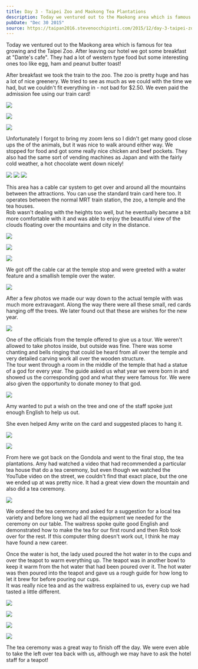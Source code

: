 ```yaml
---
title: Day 3 - Taipei Zoo and Maokong Tea Plantations
description: Today we ventured out to the Maokong area which is famous for tea growing and the Taipei Zoo. After leaving our hotel we got some breakfast...
pubDate: "Dec 30 2015"
source: https://taipan2016.stevenocchipinti.com/2015/12/day-3-taipei-zoo-and-maokong-tea.html
---
```


Today we ventured out to the Maokong area which is famous for tea growing and the Taipei Zoo. After leaving our hotel we got some breakfast at "Dante's cafe". They had a lot of western type food but some interesting ones too like egg, ham and peanut butter toast!

After breakfast we took the train to the zoo. The zoo is pretty huge and has a lot of nice greenery. We tried to see as much as we could with the time we had, but we couldn't fit everything in - not bad for $2.50. We even paid the admission fee using our train card!

[![](https://4.bp.blogspot.com/-viVsYQk9SL8/VoaSGjRAskI/AAAAAAAACpc/gvMtZTuZHX4/s320/20151230_122535.jpg)](https://4.bp.blogspot.com/-viVsYQk9SL8/VoaSGjRAskI/AAAAAAAACpc/gvMtZTuZHX4/s1600/20151230_122535.jpg)

[![](https://1.bp.blogspot.com/-Qng2mPrnqWY/VoaSGiTxRPI/AAAAAAAACpc/-C7T-79JZU8/s320/20151230_122751.jpg)](https://1.bp.blogspot.com/-Qng2mPrnqWY/VoaSGiTxRPI/AAAAAAAACpc/-C7T-79JZU8/s1600/20151230_122751.jpg)

[![](https://1.bp.blogspot.com/-wtRmWxHOOgs/VoaSGnJS3wI/AAAAAAAACpc/7f6UdBcYF94/s320/20151230_123412.jpg)](https://1.bp.blogspot.com/-wtRmWxHOOgs/VoaSGnJS3wI/AAAAAAAACpc/7f6UdBcYF94/s1600/20151230_123412.jpg)

Unfortunately I forgot to bring my zoom lens so I didn't get many good close ups the of the animals, but it was nice to walk around either way. We stopped for food and got some really nice chicken and beef pockets. They also had the same sort of vending machines as Japan and with the fairly cold weather, a hot chocolate went down nicely!

[![](https://2.bp.blogspot.com/-36iHJugLs1g/VoaSGhzeFlI/AAAAAAAACpc/Ai9QywW--HE/s320/20151230_141519.jpg)](https://2.bp.blogspot.com/-36iHJugLs1g/VoaSGhzeFlI/AAAAAAAACpc/Ai9QywW--HE/s1600/20151230_141519.jpg) [![](https://3.bp.blogspot.com/-dOyWoGuAgTQ/VoaSGikmQbI/AAAAAAAACpc/-bki1RYxxxc/s320/20151230_141528.jpg)](https://3.bp.blogspot.com/-dOyWoGuAgTQ/VoaSGikmQbI/AAAAAAAACpc/-bki1RYxxxc/s1600/20151230_141528.jpg) [![](https://4.bp.blogspot.com/-NrzhelZPojo/VoaSGt2nqYI/AAAAAAAACpc/c6VWn7gWxW0/s320/20151230_141659.jpg)](https://4.bp.blogspot.com/-NrzhelZPojo/VoaSGt2nqYI/AAAAAAAACpc/c6VWn7gWxW0/s1600/20151230_141659.jpg)

This area has a cable car system to get over and around all the mountains between the attractions. You can use the standard train card here too. It operates between the normal MRT train station, the zoo, a temple and the tea houses.  
Rob wasn't dealing with the heights too well, but he eventually became a bit more comfortable with it and was able to enjoy the beautiful view of the clouds floating over the mountains and city in the distance.

[![](https://4.bp.blogspot.com/-43y1X6-DmyQ/VoaSGjMruNI/AAAAAAAACpc/3syBtTCrkms/s320/20151230_150748.jpg)](https://4.bp.blogspot.com/-43y1X6-DmyQ/VoaSGjMruNI/AAAAAAAACpc/3syBtTCrkms/s1600/20151230_150748.jpg)

[![](https://1.bp.blogspot.com/-4QbuGj_wozw/VoaSGqRNcUI/AAAAAAAACpc/3tEnAAgJ0tc/s320/20151230_150516.jpg)](https://1.bp.blogspot.com/-4QbuGj_wozw/VoaSGqRNcUI/AAAAAAAACpc/3tEnAAgJ0tc/s1600/20151230_150516.jpg)

[![](https://2.bp.blogspot.com/-YoSVdph1NfY/VoaSGlb5IqI/AAAAAAAACpc/qa6sGTpUUI0/s320/20151230_150941.jpg)](https://2.bp.blogspot.com/-YoSVdph1NfY/VoaSGlb5IqI/AAAAAAAACpc/qa6sGTpUUI0/s1600/20151230_150941.jpg)

We got off the cable car at the temple stop and were greeted with a water feature and a smallish temple over the water.

[![](https://2.bp.blogspot.com/-WXGNlU7qkXE/VoQBrS33qEI/AAAAAAAACTo/mzlumeWB3UQ/s320/DSC_4153-1.jpg)](https://2.bp.blogspot.com/-WXGNlU7qkXE/VoQBrS33qEI/AAAAAAAACTo/mzlumeWB3UQ/s1600/DSC_4153-1.jpg)

After a few photos we made our way down to the actual temple with was much more extravagant. Along the way there were all these small, red cards hanging off the trees. We later found out that these are wishes for the new year.

[![](https://1.bp.blogspot.com/-pdZyBakfp2U/VoQBraZEriI/AAAAAAAACTo/Te4B56BBSFM/s320/DSC_4197-5.jpg)](https://1.bp.blogspot.com/-pdZyBakfp2U/VoQBraZEriI/AAAAAAAACTo/Te4B56BBSFM/s1600/DSC_4197-5.jpg)

One of the officials from the temple offered to give us a tour. We weren't allowed to take photos inside, but outside was fine. There was some chanting and bells ringing that could be heard from all over the temple and very detailed carving work all over the wooden structure.  
The tour went through a room in the middle of the temple that had a statue of a god for every year. The guide asked us what year we were born in and showed us the corresponding god and what they were famous for. We were also given the opportunity to donate money to that god.

[![](https://1.bp.blogspot.com/-6SYENZIH3_I/VoQBrdmt74I/AAAAAAAACTo/Oet6FXb0e3Q/s320/DSC_4182-4.jpg)](https://1.bp.blogspot.com/-6SYENZIH3_I/VoQBrdmt74I/AAAAAAAACTo/Oet6FXb0e3Q/s1600/DSC_4182-4.jpg)

Amy wanted to put a wish on the tree and one of the staff spoke just enough English to help us out.

She even helped Amy write on the card and suggested places to hang it.

[![](https://2.bp.blogspot.com/-rFXm2q-5VM4/VoQBrZeAlKI/AAAAAAAACTo/c6l416pxpFM/s320/DSC_4177-2.jpg)](https://2.bp.blogspot.com/-rFXm2q-5VM4/VoQBrZeAlKI/AAAAAAAACTo/c6l416pxpFM/s1600/DSC_4177-2.jpg)

[![](https://2.bp.blogspot.com/-zaPiO4ynVHM/VoaemYsKF-I/AAAAAAAACuk/Iz2aH_ojBZc/s320/DSC_4194-1.jpg)](https://2.bp.blogspot.com/-zaPiO4ynVHM/VoaemYsKF-I/AAAAAAAACuk/Iz2aH_ojBZc/s1600/DSC_4194-1.jpg)

From here we got back on the Gondola and went to the final stop, the tea plantations. Amy had watched a video that had recommended a particular tea house that do a tea ceremony, but even though we watched the YouTube video on the street, we couldn't find that exact place, but the one we ended up at was pretty nice. It had a great view down the mountain and also did a tea ceremony.

[![](https://2.bp.blogspot.com/-WDeOwewjNDo/VoQBrVT5sAI/AAAAAAAACTo/eKI9GKgl85I/s320/DSC_4200-7.jpg)](https://2.bp.blogspot.com/-WDeOwewjNDo/VoQBrVT5sAI/AAAAAAAACTo/eKI9GKgl85I/s1600/DSC_4200-7.jpg)

We ordered the tea ceremony and asked for a suggestion for a local tea variety and before long we had all the equipment we needed for the ceremony on our table. The waitress spoke quite good English and demonstrated how to make the tea for our first round and then Rob took over for the rest. If this computer thing doesn't work out, I think he may have found a new career.

Once the water is hot, the lady used poured the hot water in to the cups and over the teapot to warm everything up. The teapot was in another bowl to keep it warm from the hot water that had been poured over it. The hot water was then poured into the teapot and gave us a rough guide for how long to let it brew for before pouring our cups.  
It was really nice tea and as the waitress explained to us, every cup we had tasted a little different.

[![](https://2.bp.blogspot.com/-UNOE8aK-YQ0/VoaSGk2pdYI/AAAAAAAACpc/FiLUFUMKCv4/s320/20151230_170531_001.jpg)](https://2.bp.blogspot.com/-UNOE8aK-YQ0/VoaSGk2pdYI/AAAAAAAACpc/FiLUFUMKCv4/s1600/20151230_170531_001.jpg)

[![](https://1.bp.blogspot.com/-XMkFhzbbzTg/VoaSGoq9AbI/AAAAAAAACpc/X4uynOPEUfI/s320/20151230_170414.jpg)](https://1.bp.blogspot.com/-XMkFhzbbzTg/VoaSGoq9AbI/AAAAAAAACpc/X4uynOPEUfI/s1600/20151230_170414.jpg)

[![](https://2.bp.blogspot.com/-I3VRZ0bwZBo/VoaSGvdzl_I/AAAAAAAACpc/yLv2WjAHGXY/s320/20151230_170058.jpg)](https://2.bp.blogspot.com/-I3VRZ0bwZBo/VoaSGvdzl_I/AAAAAAAACpc/yLv2WjAHGXY/s1600/20151230_170058.jpg)

[![](https://3.bp.blogspot.com/-NsjeGvG1xNk/VoaSGpCIsiI/AAAAAAAACpc/bunQHQR1oeM/s320/20151230_165942.jpg)](https://3.bp.blogspot.com/-NsjeGvG1xNk/VoaSGpCIsiI/AAAAAAAACpc/bunQHQR1oeM/s1600/20151230_165942.jpg)

The tea ceremony was a great way to finish off the day. We were even able to take the left over tea back with us, although we may have to ask the hotel staff for a teapot!
